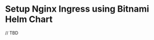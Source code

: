 # Setup Nginx Ingress using Bitnami Helm Chart

// TBD

[nginx-ingress]: https://github.com/kubernetes/ingress-nginx
[bitnami-nginx-ingress-chart]: https://github.com/bitnami/charts/tree/main/bitnami/
